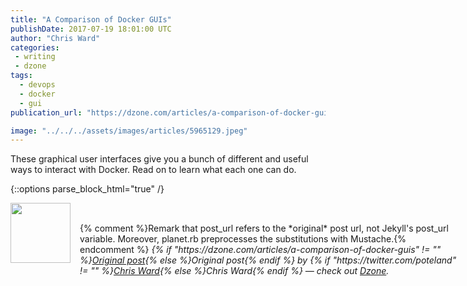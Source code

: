 ```yaml
---
title: "A Comparison of Docker GUIs"
publishDate: 2017-07-19 18:01:00 UTC
author: "Chris Ward"
categories:
 - writing
 - dzone
tags:
  - devops
  - docker
  - gui
publication_url: "https://dzone.com/articles/a-comparison-of-docker-guis"

image: "../../../assets/images/articles/5965129.jpeg"
---
```

These graphical user interfaces give you a bunch of different and useful ways to interact with Docker. Read on to learn what each one can do.


{::options parse_block_html="true" /}
<div class="author">
   <img src="https://www.rss-specifications.com/rss-spec-rss.gif" style="width: 96px; height: 96;">
   <span style="position: absolute; padding: 32px 15px;">{% comment %}Remark that post_url refers to the *original* post url, not Jekyll's post_url variable. Moreover, planet.rb preprocesses the substitutions with Mustache.{% endcomment %}
      <i>{% if "https://dzone.com/articles/a-comparison-of-docker-guis" != "" %}<a href="https://dzone.com/articles/a-comparison-of-docker-guis">Original post</a>{% else %}Original post{% endif %} by {% if "https://twitter.com/poteland" != "" %}<a href="https://twitter.com/poteland">Chris Ward</a>{% else %}Chris Ward{% endif %} &mdash; check out <a href="https://dzone.com">Dzone</a>.</i>
  </span>
</div>
